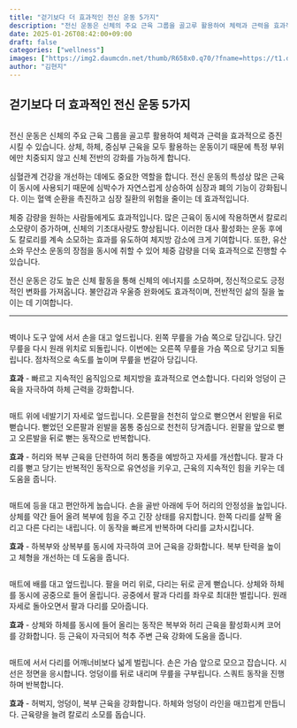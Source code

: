 ```yaml
---
title: "걷기보다 더 효과적인 전신 운동 5가지"
description: "전신 운동은 신체의 주요 근육 그룹을 골고루 활용하여 체력과 근력을 효과적으로 증진시킬 수 있습니다. 상체, 하체, 중심부 근육을 모두 활용하는 운동이기 때문에 특정 부위에만 치중되지 않고 신체 전반의 강화를 가능하게 합니다."
date: 2025-01-26T08:42:00+09:00
draft: false
categories: ["wellness"]
images: ["https://img2.daumcdn.net/thumb/R658x0.q70/?fname=https://t1.daumcdn.net/news/202501/08/tenbody/20250108073127860wjtk.jpg", "https://t1.daumcdn.net/news/202501/08/tenbody/20250108073128121kvvm.gif", "https://t1.daumcdn.net/news/202501/08/tenbody/20250108073128531jjnn.gif", "https://t1.daumcdn.net/news/202501/08/tenbody/20250108073128925hhyj.gif", "https://t1.daumcdn.net/news/202501/08/tenbody/20250108073129235xidc.gif"]
author: "김현지"
---
```


<h2 >걷기보다 더 효과적인 전신 운동 5가지</h2> <figure ><img src="https://img2.daumcdn.net/thumb/R658x0.q70/?fname=https://t1.daumcdn.net/news/202501/08/tenbody/20250108073127860wjtk.jpg" alt=""/></figure> <p>전신 운동은 신체의 주요 근육 그룹을 골고루 활용하여 체력과 근력을 효과적으로 증진시킬 수 있습니다. 상체, 하체, 중심부 근육을 모두 활용하는 운동이기 때문에 특정 부위에만 치중되지 않고 신체 전반의 강화를 가능하게 합니다.</p> <p>심혈관계 건강을 개선하는 데에도 중요한 역할을 합니다. 전신 운동의 특성상 많은 근육이 동시에 사용되기 때문에 심박수가 자연스럽게 상승하여 심장과 폐의 기능이 강화됩니다. 이는 혈액 순환을 촉진하고 심장 질환의 위험을 줄이는 데 효과적입니다.</p> <p>체중 감량을 원하는 사람들에게도 효과적입니다. 많은 근육이 동시에 작용하면서 칼로리 소모량이 증가하며, 신체의 기초대사량도 향상됩니다. 이러한 대사 활성화는 운동 후에도 칼로리를 계속 소모하는 효과를 유도하여 체지방 감소에 크게 기여합니다. 또한, 유산소와 무산소 운동의 장점을 동시에 취할 수 있어 체중 감량을 더욱 효과적으로 진행할 수 있습니다.</p> <p>전신 운동은 강도 높은 신체 활동을 통해 신체의 에너지를 소모하며, 정신적으로도 긍정적인 변화를 가져옵니다. 불안감과 우울증 완화에도 효과적이며, 전반적인 삶의 질을 높이는 데 기여합니다.</p> <hr /> <figure ><img src="https://t1.daumcdn.net/news/202501/08/tenbody/20250108073128121kvvm.gif" alt=""/></figure> <p>벽이나 도구 앞에 서서 손을 대고 엎드립니다. 왼쪽 무릎을 가슴 쪽으로 당깁니다. 당긴 무릎을 다시 원래 위치로 되돌립니다. 이번에는 오른쪽 무릎을 가슴 쪽으로 당기고 되돌립니다. 점차적으로 속도를 높이며 무릎을 번갈아 당깁니다.</p> <p><strong>효과</strong> - 빠르고 지속적인 움직임으로 체지방을 효과적으로 연소합니다. 다리와 엉덩이 근육을 자극하여 하체 근력을 강화합니다.</p> <figure ><img src="https://t1.daumcdn.net/news/202501/08/tenbody/20250108073128531jjnn.gif" alt=""/></figure> <p>매트 위에 네발기기 자세로 엎드립니다. 오른팔을 천천히 앞으로 뻗으면서 왼발을 뒤로 뻗습니다. 뻗었던 오른팔과 왼발을 몸통 중심으로 천천히 당겨줍니다. 왼팔을 앞으로 뻗고 오른발을 뒤로 뻗는 동작으로 반복합니다.</p> <p><strong>효과</strong> - 허리와 복부 근육을 단련하여 허리 통증을 예방하고 자세를 개선합니다. 팔과 다리를 뻗고 당기는 반복적인 동작으로 유연성을 키우고, 근육의 지속적인 힘을 키우는 데 도움을 줍니다.</p> <figure ><img src="https://t1.daumcdn.net/news/202501/08/tenbody/20250108073128925hhyj.gif" alt=""/></figure> <p>매트에 등을 대고 편안하게 눕습니다. 손을 골반 아래에 두어 허리의 안정성을 높입니다. 상체를 약간 들어 올려 복부에 힘을 주고 긴장 상태를 유지합니다. 한쪽 다리를 살짝 올리고 다른 다리는 내립니다. 이 동작을 빠르게 반복하며 다리를 교차시킵니다.</p> <p><strong>효과</strong> - 하복부와 상복부를 동시에 자극하여 코어 근육을 강화합니다. 복부 탄력을 높이고 체형을 개선하는 데 도움을 줍니다.</p> <figure ><img src="https://t1.daumcdn.net/news/202501/08/tenbody/20250108073129235xidc.gif" alt=""/></figure> <p>매트에 배를 대고 엎드립니다. 팔을 머리 위로, 다리는 뒤로 곧게 뻗습니다. 상체와 하체를 동시에 공중으로 들어 올립니다. 공중에서 팔과 다리를 좌우로 최대한 벌립니다. 원래 자세로 돌아오면서 팔과 다리를 모아줍니다.</p> <p><strong>효과</strong> - 상체와 하체를 동시에 들어 올리는 동작은 복부와 허리 근육을 활성화시켜 코어를 강화합니다. 등 근육이 자극되어 척추 주변 근육 강화에 도움을 줍니다.</p> <figure ><img src="https://t1.daumcdn.net/news/202501/08/tenbody/20250108073129543mwqh.gif" alt=""/></figure> <p>매트에 서서 다리를 어깨너비보다 넓게 벌립니다. 손은 가슴 앞으로 모으고 잡습니다. 시선은 정면을 응시합니다. 엉덩이를 뒤로 내리며 무릎을 구부립니다. 스쿼트 동작을 진행하며 반복합니다.</p> <p><strong>효과</strong> - 허벅지, 엉덩이, 복부 근육을 강화합니다. 하체와 엉덩이 라인을 매끄럽게 만듭니다. 근육량을 늘려 칼로리 소모를 돕습니다.</p>